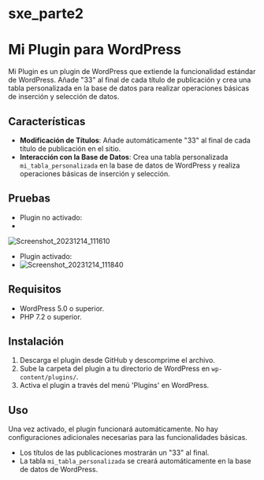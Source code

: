# sxe_parte2

# Mi Plugin para WordPress

Mi Plugin es un plugin de WordPress que extiende la funcionalidad estándar de WordPress. Añade "33" al final de cada título de publicación y crea una tabla personalizada en la base de datos para realizar operaciones básicas de inserción y selección de datos.

## Características

- **Modificación de Títulos**: Añade automáticamente "33" al final de cada título de publicación en el sitio.
- **Interacción con la Base de Datos**: Crea una tabla personalizada `mi_tabla_personalizada` en la base de datos de WordPress y realiza operaciones básicas de inserción y selección.

## Pruebas
- Plugin no activado:
- 
![Screenshot_20231214_111610](https://github.com/lucasffffff/sxe_parte2/assets/114582569/e2087ef6-a6b8-417f-ae70-550676b0a659)


- Plugin activado:
- 
  ![Screenshot_20231214_111840](https://github.com/lucasffffff/sxe_parte2/assets/114582569/d0b12992-c853-47c5-936d-81120b9ec04b)


## Requisitos

- WordPress 5.0 o superior.
- PHP 7.2 o superior.

## Instalación

1. Descarga el plugin desde GitHub y descomprime el archivo.
2. Sube la carpeta del plugin a tu directorio de WordPress en `wp-content/plugins/`.
3. Activa el plugin a través del menú 'Plugins' en WordPress.

## Uso

Una vez activado, el plugin funcionará automáticamente. No hay configuraciones adicionales necesarias para las funcionalidades básicas. 

- Los títulos de las publicaciones mostrarán un "33" al final.
- La tabla `mi_tabla_personalizada` se creará automáticamente en la base de datos de WordPress.
